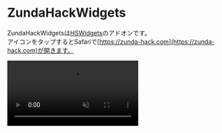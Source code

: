# ZundaHackWidgets
ZundaHackWidgetsは[HSWidgets](https://dgh0st.github.io/Files/?p=com.dgh0st.hswidgets)のアドオンです。<br>
アイコンをタップするとSafariで[https://zunda-hack.com](https://zunda-hack.com)が開きます。

<video autoplay muted controls><source src="https://github.com/zunda-pixel/ZundaHackWidgets/blob/master/fullsizeoutput_fd6.mov?raw=true"></video>
